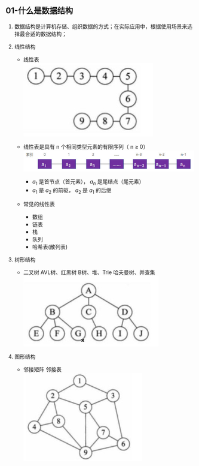## 01-什么是数据结构

1. 数据结构是计算机存储、组织数据的方式；在实际应用中，根据使用场景来选择最合适的数据结构；

2. 线性结构
    + 线性表  
    ![线性结构](../images/线性结构.jpg)
    
    + 线性表是具有 n 个相同类型元素的有限序列（ n ≥ 0）  
    ![线性表](../images/线性表.jpg)  
        + $a_1$ 是首节点（首元素）， $a_n$ 是尾结点（尾元素）
        + $a_1$ 是 $a_2$ 的前驱， $a_2$ 是 $a_1$ 的后继
    
    + 常见的线性表
        + 数组
        + 链表
        + 栈
        + 队列
        + 哈希表(散列表)
    
3. 树形结构
    + 二叉树 AVL树、红黑树 B树、堆、Trie 哈夫曼树、并查集  
    ![树形结构](../images/树形结构.jpg)
    
4. 图形结构
    + 邻接矩阵 邻接表  
    ![图形结构](../images/图形结构.jpg)
